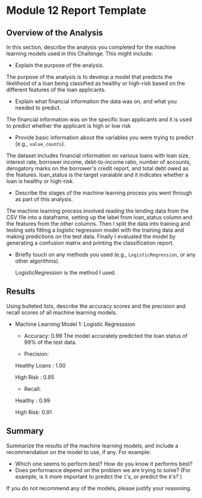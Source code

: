 # Module 12 Report Template

## Overview of the Analysis

In this section, describe the analysis you completed for the machine learning models used in this Challenge. This might include:

* Explain the purpose of the analysis.

The purpose of the analysis is to develop a model that predicts the likelihood of a loan being classified as healthy or high-risk based on the different features of the loan applicants.

  
* Explain what financial information the data was on, and what you needed to predict.

The financial information was on the specific loan applicants and it is used to predict whether the applicant is high or low risk
  
* Provide basic information about the variables you were trying to predict (e.g., `value_counts`).

The dataset includes financial information on various loans with loan size, interest rate, borrower income, debt-to-income ratio, number of accounts, derogatory marks on the borrower's credit report, and total debt owed as the features. loan_status is the target varaiable and it indicates whether a loan is healthy or high-risk.

* Describe the stages of the machine learning process you went through as part of this analysis.

The machine learning process involved reading the lending data from the CSV file into a dataframe, setting up the label from loan_status column and the features from the other columns. Then I split the data into training and testing sets fitting a logistic regression model with the training data and making predictions on the test data. Finally I evaluated the model by generating a confusion matrix and printing the classification report.

* Briefly touch on any methods you used (e.g., `LogisticRegression`, or any other algorithms).

  LogisticRegression is the method I used.

## Results

Using bulleted lists, describe the accuracy scores and the precision and recall scores of all machine learning models.

* Machine Learning Model 1: Logistic Regresssion
   * Accuracy: 0.99
   The model accurately predicted the loan status of 99% of the test data.
   
   * Precision:

   Healthy Loans : 1.00
  
   High Risk : 0.85

  * Recall:

  Healthy : 0.99
  
  High Risk: 0.91


## Summary

Summarize the results of the machine learning models, and include a recommendation on the model to use, if any. For example:

* Which one seems to perform best? How do you know it performs best?
* Does performance depend on the problem we are trying to solve? (For example, is it more important to predict the `1`'s, or predict the `0`'s? )

If you do not recommend any of the models, please justify your reasoning.
